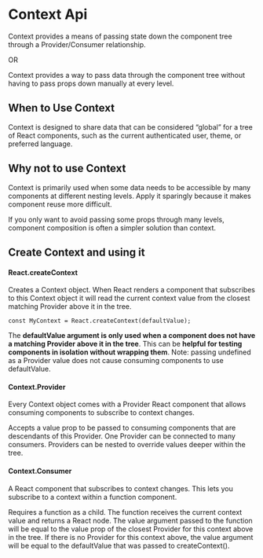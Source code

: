 # Context Api
Context provides a means of passing state down the component tree through 
a Provider/Consumer relationship.

OR

Context provides a way to pass data through the component tree without 
having to pass props down manually at every level.

## When to Use Context
Context is designed to share data that can be considered “global” for a 
tree of React components, such as the current authenticated user, theme, 
or preferred language.

## Why not to use Context

Context is primarily used when some data needs to be accessible by many 
components at different nesting levels. Apply it sparingly because it 
makes component reuse more difficult.

If you only want to avoid passing some props through many levels, 
component composition is often a simpler solution than context.

## Create Context and using it

#### React.createContext
Creates a Context object. When React renders a component that subscribes 
to this Context object it will read the current context value from the 
closest matching Provider above it in the tree.

````const MyContext = React.createContext(defaultValue);````

The **defaultValue argument is only used when a component does not have a 
matching Provider above it in the tree**. This can be **helpful for 
testing components in isolation without wrapping them**. Note: passing 
undefined as a Provider value does not cause consuming components to use 
defaultValue.

#### Context.Provider
Every Context object comes with a Provider React component that allows 
consuming components to subscribe to context changes.

Accepts a value prop to be passed to consuming components that are 
descendants of this Provider. One Provider can be connected to many 
consumers. Providers can be nested to override values deeper within the 
tree.

#### Context.Consumer
A React component that subscribes to context changes. This lets you subscribe to a context within a function component.

Requires a function as a child. The function receives the current context value and returns a React node. The value argument passed to the function will be equal to the value prop of the closest Provider for this context above in the tree. If there is no Provider for this context above, the value argument will be equal to the defaultValue that was passed to createContext().